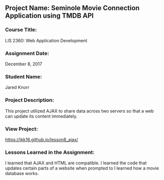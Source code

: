 ## Project Name:  Seminole Movie Connection Application using TMDB API

### Course Title:
LIS 2360:  Web Application Development

### Assignment Date:  
December 8, 2017

### Student Name:  
Jared Knorr
### Project Description:
This project utilized AJAX to share data across two servers so that a web can update its content immediately. 

### View Project:
https://jkk16.github.io/lesson8_ajax/
### Lessons Learned in the Assignment:
I learned that AJAX and HTML are compatible. 
I learned the code that updates certain parts of a website when prompted to
I learned how a movie database works. 
